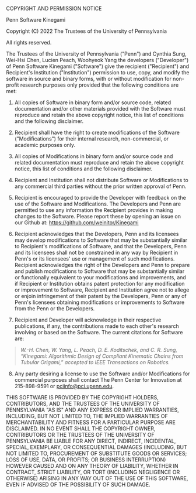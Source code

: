 COPYRIGHT AND PERMISSION NOTICE

Penn Software Kinegami

Copyright (C) 2022 The Trustees of the University of Pennsylvania

All rights reserved.


The Trustees of the University of Pennsylvania ("Penn") and Cynthia Sung, Wei-Hsi Chen, Lucien Peach, Woohyeok Yang the developers ("Developer") of Penn Software Kinegami ("Software") give the recipient ("Recipient") and Recipient's Institution ("Institution") permission to use, copy, and modify the software in source and binary forms, with or without modification for non-profit research purposes only provided that the following conditions are met:

1) All copies of Software in binary form and/or source code, related documentation and/or other materials provided with the Software must reproduce and retain the above copyright notice, this list of conditions and the following disclaimer.

2) Recipient shall have the right to create modifications of the Software ("Modifications") for their internal research, non-commercial, or academic purposes only. 

3) All copies of Modifications in binary form and/or source code and related documentation must reproduce and retain the above copyright notice, this list of conditions and the following disclaimer.

4) Recipient and Institution shall not distribute Software or Modifications to any commercial third parties without the prior written approval of Penn.

5) Recipient is encouraged to provide the Developer with feedback on the use of the Software and Modifications. The Developers and Penn are permitted to use any information the Recipient provides in making changes to the Software. 
Please report these by opening an issue on our Github at: https://github.com/weinitor/Kinegami

6) Recipient acknowledges that the Developers, Penn and its licensees may develop modifications to Software that may be substantially similar to Recipient's modifications of Software, and that the Developers, Penn and its licensees shall not be constrained in any way by Recipient in Penn's or its licensees' use or management of such modifications. Recipient acknowledges the right of the Developers and Penn to prepare and publish modifications to Software that may be substantially similar or functionally equivalent to your modifications and improvements, and if Recipient or Institution obtains patent protection for any modification or improvement to Software, Recipient and Institution agree not to allege or enjoin infringement of their patent by the Developers, Penn or any of Penn's licensees obtaining modifications or improvements to Software from the Penn or the Developers.

7) Recipient and Developer will acknowledge in their respective publications, if any, the contributions made to each other's research involving or based on the Software. The current citations for Software are:

  > *W.-H. Chen, W. Yang, L. Peach, D. E. Koditschek, and C. R. Sung, “Kinegami: Algorithmic Design of Compliant Kinematic Chains from Tubular Origami,” accepted to IEEE Transactions on Robotics.*

8) Any party desiring a license to use the Software and/or Modifications for commercial purposes shall contact The Penn Center for Innovation at 215-898-9591 or pciinfo@pci.upenn.edu.

THIS SOFTWARE IS PROVIDED BY THE COPYRIGHT HOLDERS, CONTRIBUTORS, AND THE TRUSTEES OF THE UNIVERSITY OF PENNSYLVANIA "AS IS" AND ANY EXPRESS OR IMPLIED WARRANTIES, INCLUDING, BUT NOT LIMITED TO, THE IMPLIED WARRANTIES OF MERCHANTABILITY AND FITNESS FOR A PARTICULAR PURPOSE ARE DISCLAIMED. IN NO EVENT SHALL THE COPYRIGHT OWNER, CONTRIBUTORS OR THE TRUSTEES OF THE UNIVERSITY OF PENNSYLVANIA BE LIABLE FOR ANY DIRECT, INDIRECT, INCIDENTAL, SPECIAL, EXEMPLARY, OR CONSEQUENTIAL DAMAGES (INCLUDING, BUT NOT LIMITED TO, PROCUREMENT OF SUBSTITUTE GOODS OR SERVICES; LOSS OF USE, DATA, OR PROFITS; OR BUSINESS INTERRUPTION) HOWEVER CAUSED AND ON ANY THEORY OF LIABILITY, WHETHER IN CONTRACT, STRICT LIABILITY, OR TORT (INCLUDING NEGLIGENCE OR OTHERWISE) ARISING IN ANY WAY OUT OF THE USE OF THIS SOFTWARE, EVEN IF ADVISED OF THE POSSIBILITY OF SUCH DAMAGE.
